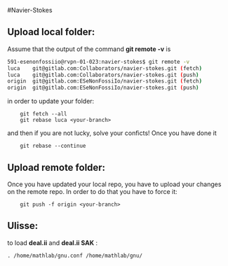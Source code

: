 #Navier-Stokes

## Upload local folder:

Assume that the output of the command **git remote -v** is

```bash
591-esenonfossiio@rvpn-01-023:navier-stokes$ git remote -v 
luca	git@gitlab.com:Collaborators/navier-stokes.git (fetch)
luca	git@gitlab.com:Collaborators/navier-stokes.git (push)
origin	git@gitlab.com:ESeNonFossiIo/navier-stokes.git (fetch)
origin	git@gitlab.com:ESeNonFossiIo/navier-stokes.git (push)
```

in order to update your folder:

```
	git fetch --all
    git rebase luca <your-branch>
```

and then if you are not lucky, solve your conficts!
Once you have done it
```
	git rebase --continue
```

## Upload remote folder:

Once you have updated your local repo, you have to upload your changes on the remote repo. In order to do that you have to force it:

```
	git push -f origin <your-branch>
```

## Ulisse:

to load **deal.ii** and **deal.ii SAK** :

	. /home/mathlab/gnu.conf /home/mathlab/gnu/